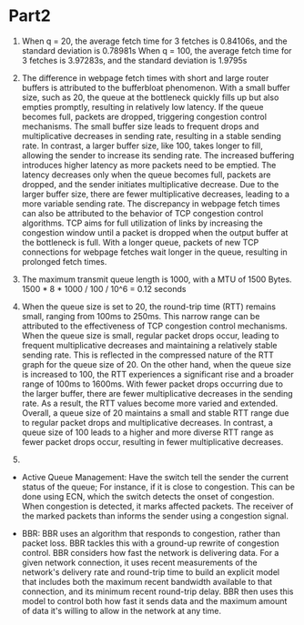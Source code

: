 # **Part2**

 1. When q = 20, the average fetch time for 3 fetches is 0.84106s, and the standard deviation is 0.78981s
When q = 100, the average fetch time for 3 fetches is 3.97283s, and the standard deviation is 1.9795s

2. The difference in webpage fetch times with short and large router buffers is attributed to the bufferbloat phenomenon. With a small buffer size, such as 20, the queue at the bottleneck quickly fills up but also empties promptly, resulting in relatively low latency. If the queue becomes full, packets are dropped, triggering congestion control mechanisms. The small buffer size leads to frequent drops and multiplicative decreases in sending rate, resulting in a stable sending rate.
In contrast, a larger buffer size, like 100, takes longer to fill, allowing the sender to increase its sending rate. The increased buffering introduces higher latency as more packets need to be emptied. The latency decreases only when the queue becomes full, packets are dropped, and the sender initiates multiplicative decrease. Due to the larger buffer size, there are fewer multiplicative decreases, leading to a more variable sending rate.
The discrepancy in webpage fetch times can also be attributed to the behavior of TCP congestion control algorithms. TCP aims for full utilization of links by increasing the congestion window until a packet is dropped when the output buffer at the bottleneck is full. With a longer queue, packets of new TCP connections for webpage fetches wait longer in the queue, resulting in prolonged fetch times.

3. The maximum transmit queue length is 1000, with a MTU of 1500 Bytes.
1500 * 8 * 1000 / 100 / 10^6 = 0.12 seconds

4. When the queue size is set to 20, the round-trip time (RTT) remains small, ranging from 100ms to 250ms. This narrow range can be attributed to the effectiveness of TCP congestion control mechanisms. When the queue size is small, regular packet drops occur, leading to frequent multiplicative decreases and maintaining a relatively stable sending rate. This is reflected in the compressed nature of the RTT graph for the queue size of 20.
On the other hand, when the queue size is increased to 100, the RTT experiences a significant rise and a broader range of 100ms to 1600ms. With fewer packet drops occurring due to the larger buffer, there are fewer multiplicative decreases in the sending rate. As a result, the RTT values become more varied and extended.
Overall, a queue size of 20 maintains a small and stable RTT range due to regular packet drops and multiplicative decreases. In contrast, a queue size of 100 leads to a higher and more diverse RTT range as fewer packet drops occur, resulting in fewer multiplicative decreases.



5. 
 - Active Queue Management: Have the switch tell the sender the current status of the queue; For instance, if it is close to congestion. This can be done using ECN, which the switch detects the onset of congestion. When congestion is detected, it marks affected packets. The receiver of the marked packets than informs the sender using a congestion signal.
 
 - BBR: BBR uses an algorithm that responds to congestion, rather than packet loss. BBR tackles this with a ground-up rewrite of congestion control. BBR considers how fast the network is delivering data. For a given network connection, it uses recent measurements of the network's delivery rate and round-trip time to build an explicit model that includes both the maximum recent bandwidth available to that connection, and its minimum recent round-trip delay. BBR then uses this model to control both how fast it sends data and the maximum amount of data it's willing to allow in the network at any time.
